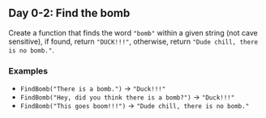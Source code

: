 ## Day 0-2: Find the bomb
Create a function that finds the word `"bomb"` within a given string (not cave sensitive), if found, return `"DUCK!!!"`, otherwise, return `"Dude chill, there is no bomb."`.
### Examples
* `FindBomb("There is a bomb.")` -> `"Duck!!!"`
* `FindBomb("Hey, did you think there is a bomb?")` -> `"Duck!!!"`
* `FindBomb("This goes boom!!!")` -> `"Dude chill, there is no bomb."`